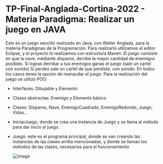 # TP-Final-Anglada-Cortina-2022 - Materia Paradigma: Realizar un juego en JAVA
Este es un juego sencillo realizado en Java, con Walter Anglada, para la materia Paradigmas de la Programación. 
Para realizarlo utilizamos el editor Eclipse, y el proyecto lo realizamos con estructura Maven.
El juego consiste en que la nave, mediante disparos, derribe la mayor cantidad de enemigos posibles.
Si logras derribar a tus enemigos ganas el juego (sale un cartel con sonido)
Si perdes sale un cartel de que perdiste, con sonido. 
En todos los casos tenes la opción de reanaudar el juego. 
Para la realización del juego se utilizó POO: 
- Interfaces: Dibujable y Elemento
- Clases abstractas: Enemigo y Elemento básico
- Clases: Disparos, Nave, EnemigoCuadrado, EnemigoRedondo, Juego, Vidas...
- IniciarJuego, donde se crea una instancia de Juego y se llama al método para dar inicio al juego.
- Juego: este es el programa principal, donde se van creando las instancias de las clases arriba mencionadas, y donde se llaman los métodos de las clases, necesarios para el funcionamiento.

  ![image](https://github.com/MarianelaCortina/TP-Final-Anglada-Cortina-2022/assets/73797352/f23ecde8-ef3f-46c1-98bc-15d98e218258)


